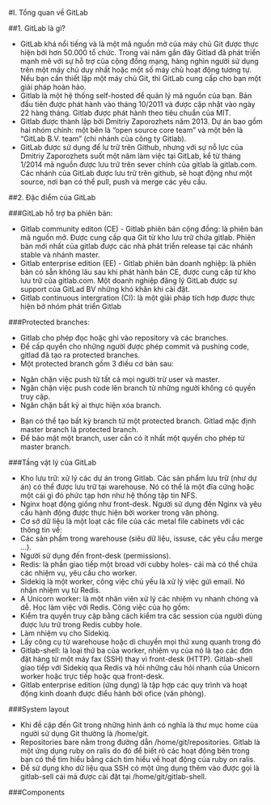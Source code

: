 #I. Tổng quan về GitLab

##1. GitLab là gì?

- GitLab khá nổi tiếng và là một mã nguồn mở của máy chủ Git được thực hiện bởi hơn 50.000 tổ chức. Trong vài năm gần đây Gitlad đã phát triển mạnh mẽ với sự hỗ trợ của cộng đồng mạng, hàng nghìn người sử dụng trên một máy chủ duy nhất hoặc một số máy chủ hoạt động tương tự. Nếu bạn cần thiết lập một máy chủ Git, thì GitLab cung cấp cho bạn một giải pháp hoàn hảo.
- Gitlab là một hệ thống self-hosted để quản lý mã nguồn của bạn. Bản đầu tiên được phát hành vào tháng 10/2011 và được cập nhật vào ngày 22 hàng tháng. Gitlab được phát hành theo tiêu chuẩn của MIT.
- Gitlab được thành lập bởi Dmitriy Zaporozhets năm 2013. Dự án bao gồm hai nhóm chính: một bên là “open source core team” và một bên là “GitLab B.V. team” (chi nhánh của công ty Gitlab).
- GitLab được sử dụng để lư trữ trên Github, nhưng với sự nỗ lực của Dmitriy Zaporozhets suốt một năm làm việc tại GitLab, kể từ tháng 1/2014 mã nguồn được lưu trữ trên sever chính của gitlab là gitlab.com. Các nhánh của GitLab được lưu trữ trên github, sẽ hoạt động như một source, nơi bạn có thể pull, push và merge các yêu cầu.

##2. Đặc điểm của GitLab

###GitLab hỗ trợ ba phiên bản:

- Gitlab community editon (CE) - Gitlab phiên bản cộng đồng: là phiên bản mã nguồn mở. Được cung cấp qua Git từ kho lưu trữ chứa gitlab. Phiên bản mới nhất của gitlab được các nhà phát triển release tại các nhánh stable và nhánh master.
- Gitlab enterprise edition (EE) - Gitlab phiên bản doanh nghiệp: là phiên bản có sẵn không lâu sau khi phát hành bản CE, được cung cấp từ kho lưu trữ của gitlab.com. Một doanh nghiệp đăng lý GitLab được sự support của GitLad BV những khó khăn khi cài đặt.
- Gitlab continuous intergration (CI): là một giải pháp tích hợp được thực hiện bở nhóm phát triển Gitlab

###Protected branches:

- Gitlab cho phép đọc hoặc ghi vào repository và các branches.
- Để cấp quyền cho những người được phép commit và pushing code, gitlad đã tạo ra protected branches.
- Một protected branch gồm 3 điều cơ bản sau:
+ Ngăn chặn việc push từ tất cả mọi người trừ user và master.
+ Ngăn chặn việc push code lên branch từ những người không có quyền truy cập.
+ Ngăn chặn bất kỳ ai thực hiện xóa branch.
- Bạn có thể tạo bất kỳ branch từ một protected branch. Gitlad mặc định master branch là protected branch.
- Để bảo mật một branch, user cần có ít nhất một quyền cho phép từ master branch.

###Tầng vật lý của GitLab

- Kho lưu trữ: xử lý các dự án trong Gitlab. Các sản phẩm lưu trữ (như dự án) có thể được lưu trữ tại warehouse. Nó có thể là một đĩa cứng hoặc một cái gì đó phức tạp hơn như hệ thống tập tin NFS.
- Nginx hoạt động giống như front-desk. Người sử dụng đến Nginx và yêu cầu hành động được thực hiện bởi worker trong văn phòng.
- Cơ sở dữ liệu là một loạt các file của các metal file cabinets với các thông tin về:
- Các sản phẩm trong warehouse (siêu dữ liệu, issuse, các yêu cầu merge ...).
- Người sử dụng đến front-desk (permissions).
- Redis: là phần giao tiếp một broad với cubby holes- cái mà có thể chứa các nhiệm vụ, yêu cầu cho worker.
- Sidekiq là một worker, công việc chủ yếu là xử lý việc gửi email. Nó nhận nhiệm vụ từ Redis.
- A Unicorn worker: là một nhân viên xử lý các nhiệm vụ nhanh chóng và dễ. Học làm việc với Redis. Công việc của họ gồm:
- Kiểm tra quyền truy cập bằng cách kiểm tra các session của người dùng được lưu trữ trong Redis cubby hole.
- Làm nhiệm vụ cho Sidekiq.
- Lấy công cụ từ warehouse hoặc di chuyển mọi thứ xung quanh trong đó
- Gitlab-shell: là loại thứ ba của worker, nhiệm vụ của nó là tạo các đơn đặt hàng từ một máy fax (SSH) thay vì front-desk (HTTP). Gitlab-shell giao tiếp với Sidekiq qua Redis và hỏi những câu hỏi nhanh của Unicorn worker hoặc trực tiếp hoặc qua front-desk.
- Gitlab enterprise edition (ứng dụng) là tập hợp các quy trình và hoạt động kinh doanh được điểu hành bởi ofice (văn phòng).

###System layout

- Khi đề cập đến Git trong những hình ảnh có nghĩa là thư mục home của người sử dụng Git thường là /home/git.
- Repositories bare nằm trong đường dẫn /home/git/repositories. Gitlab là một ứng dụng ruby on ralis do đó để biết rõ các hoạt động bên trong bạn có thể tìm hiểu bằng cách tìm hiểu về hoạt động của ruby on ralis.
- Để sử dụng kho dữ liệu qua SSH có một ứng dụng thêm vào được gọi là gitlab-sell cái mà được cài đặt tại /home/git/gitlab-shell.


###Components

